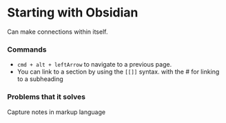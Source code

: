 # Starting with Obsidian
Can make connections within itself. 

### Commands
- `cmd + alt + leftArrow` to navigate to a previous page.
- You can link to a section by using the `[[]]` syntax. with the # for linking to a subheading

### Problems that it solves
Capture notes in markup language
